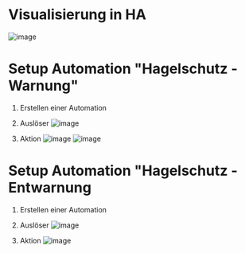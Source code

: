 # Visualisierung in HA

![image](https://github.com/taminelli/VKF_Hagelschutz/assets/115330291/da2711d7-cb95-476d-9d8d-202778a25594)

# Setup Automation "Hagelschutz - Warnung"
1. Erstellen einer Automation
2. Auslöser
![image](https://github.com/taminelli/VKF_Hagelschutz/assets/115330291/3dec26d0-6db5-435d-9a75-05d5e49b6a4f)

3. Aktion
 ![image](https://github.com/taminelli/VKF_Hagelschutz/assets/115330291/60a8d84b-3f2b-48c5-ac15-6472853c3f9a)
 ![image](https://github.com/taminelli/VKF_Hagelschutz/assets/115330291/4825e41e-db0d-446a-bee3-e25ca120b7b7)

# Setup Automation "Hagelschutz - Entwarnung
1. Erstellen einer Automation
2. Auslöser
![image](https://github.com/taminelli/VKF_Hagelschutz/assets/115330291/45a1a496-fdb9-4b66-af44-46c05ea58f70)

4. Aktion
![image](https://github.com/taminelli/VKF_Hagelschutz/assets/115330291/113df0c7-9533-4403-a628-8dfdfd6719cf)
